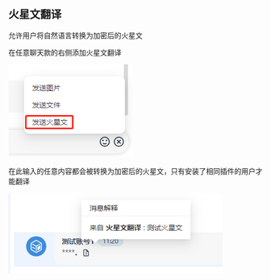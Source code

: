 ## 火星文翻译

允许用户将自然语言转换为加密后的火星文

在任意聊天款的右侧添加火星文翻译

![](./docs/send.png)

在此输入的任意内容都会被转换为加密后的火星文，只有安装了相同插件的用户才能翻译

![](./docs/output.png)
